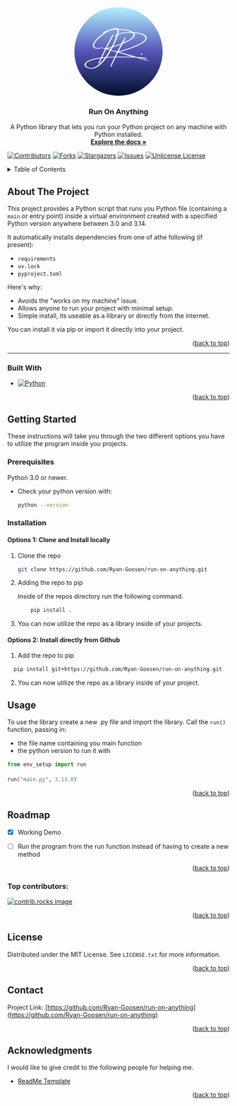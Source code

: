 <a id="readme-top"></a>

<br />
<div align="center">
  <a href="https://github.com/Ryan-Goosen/run-on-anything">
    <img src="readme_graphics/Your paragraph text (Circle Sticker).png" alt="Logo" style="width:200px; border-radius: 50%;">
  </a>

  <h3 align="center">Run On Anything</h3>

  <p align="center">
    A Python library that lets you run your Python project on any machine with Python installed.
    <br />
    <a href="https://github.com/Ryan-Goosen/run-on-anything"><strong>Explore the docs »</strong></a>

</div>

[![Contributors][contributors-shield]][contributors-url]
[![Forks][forks-shield]][forks-url]
[![Stargazers][stars-shield]][stars-url]
[![Issues][issues-shield]][issues-url]
[![Unlicense License][license-shield]][license-url]

<!-- TABLE OF CONTENTS -->
<details>
  <summary>Table of Contents</summary>
  <ol>
    <li>
      <a href="#about-the-project">About The Project</a>
      <ul>
        <li><a href="#built-with">Built With</a></li>
      </ul>
    </li>
    <li>
      <a href="#getting-started">Getting Started</a>
      <ul>
        <li><a href="#prerequisites">Prerequisites</a></li>
        <li><a href="#installation">Installation</a></li>
      </ul>
    </li>
    <li><a href="#usage">Usage</a></li>
    <li><a href="#roadmap">Roadmap</a></li>
    <li><a href="#contributing">Contributing</a></li>
    <li><a href="#license">License</a></li>
    <li><a href="#contact">Contact</a></li>
    <li><a href="#acknowledgments">Acknowledgments</a></li>
  </ol>
</details>



<!-- ABOUT THE PROJECT -->
## About The Project

This project provides a Python script that runs you Python file (containing a `main` or entry point) inside a virtual environment created with a specified Python version anywhere  between 3.0 and 3.14.

It automatically installs dependencies from one of athe following (if present):
- `requirements`
- `uv.lock`
- `pyproject.toml`


Here's why:
* Avoids the "works on my machine" issue.
* Allows anyone to run your project with minimal setup.
* Simple install, its useable as a llibrary or directly from the internet.

You can install it via pip or import it directly into your project.

<p align="right">(<a href="#readme-top">back to top</a>)</p>

---

### Built With

* [![Python][Python]][Python]

<p align="right">(<a href="#readme-top">back to top</a>)</p>


<!-- GETTING STARTED -->
## Getting Started

These instructions will take you through the two different options you have to utilize the program inside you projects.

### Prerequisites

Python 3.0 or newer.
* Check your python version with:
  ```sh
  python --version
  ```

### Installation
#### Options 1: Clone and Install locally

1. Clone the repo
   ```sh
   git clone https://github.com/Ryan-Goosen/run-on-anything.git
   ```

2. Adding the repo to pip

   Inside of the repos directory run the following command.
   ```sh
       pip install .
   ```

3. You can now utilize the repo as a library inside of your projects. 

#### Options 2: Install directly from Github

1. Add the repo to pip

  ```sh
    pip install git+https://github.com/Ryan-Goosen/run-on-anything.git
  ```

2. You can now utilize the repo as a library inside of your project. 


## Usage

To use the library create a new .py file and import the library. Call the `run()` function, passing in:
- the file name containing you main function
- the python version to run it with

```python
from env_setup import run

run("main.py", 3.13.0)
```

<p align="right">(<a href="#readme-top">back to top</a>)</p>



<!-- ROADMAP -->
## Roadmap

- [x] Working Demo
- [ ] Run the program from the run function instead of having to create a new method


<p align="right">(<a href="#readme-top">back to top</a>)</p>


### Top contributors:

<a href="https://github.com/Ryan-Goosen/run-on-anything/graphs/contributors">
  <img src="https://contrib.rocks/image?repo=Ryan-Goosen/run-on-anything" alt="contrib.rocks image" />
</a>

<p align="right">(<a href="#readme-top">back to top</a>)</p>



<!-- LICENSE -->
## License

Distributed under the MIT License. See `LICENSE.txt` for more information.

<p align="right">(<a href="#readme-top">back to top</a>)</p>



<!-- CONTACT -->
## Contact

Project Link: [https://github.com/Ryan-Goosen/run-on-anything](https://github.com/Ryan-Goosen/run-on-anything)

<p align="right">(<a href="#readme-top">back to top</a>)</p>



<!-- ACKNOWLEDGMENTS -->
## Acknowledgments

I would like to give credit to the following people for helping me.

* [ReadMe Template](https://github.com/othneildrew/Best-README-Template) 

<p align="right">(<a href="#readme-top">back to top</a>)</p>



<!-- MARKDOWN LINKS & IMAGES -->
<!-- https://www.markdownguide.org/basic-syntax/#reference-style-links -->
[contributors-shield]: https://img.shields.io/github/contributors/Ryan-Goosen/run-on-anything.svg?style=for-the-badge
[contributors-url]: https://github.com/Ryan-Goosen/run-on-anything/graphs/contributors
[forks-shield]: https://img.shields.io/github/forks/Ryan-Goosen/run-on-anything.svg?style=for-the-badge
[forks-url]: https://github.com/Ryan-Goosen/run-on-anything/network/members
[stars-shield]: https://img.shields.io/github/stars/Ryan-Goosen/run-on-anything.svg?style=for-the-badge
[stars-url]: https://github.com/Ryan-Goosen/run-on-anything/stargazers
[issues-shield]: https://img.shields.io/github/issues/Ryan-Goosen/run-on-anything.svg?style=for-the-badge
[issues-url]: https://github.com/Ryan-Goosen/run-on-anything/issues
[license-shield]: https://img.shields.io/github/license/Ryan-Goosen/run-on-anything.svg?style=for-the-badge
[license-url]: https://github.com/Ryan-Goosen/run-on-anything/blob/main/LICENSE
[Python]: https://img.shields.io/badge/python-3670A0?style=for-the-badge&logo=python&logoColor=ffdd54

<!-- [linkedin-shield]: https://img.shields.io/badge/-LinkedIn-black.svg?style=for-the-badge&logo=linkedin&colorB=555 -->